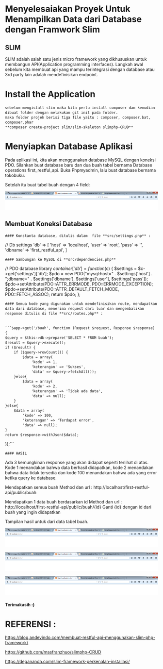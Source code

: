 Menyelesaiakan Proyek Untuk Menampilkan Data dari Database dengan Framwork Slim
===============================================================================

## SLIM

SLIM adalah salah satu jenis micro framework yang dikhususkan untuk membangun API(Application programming interfaces). Langkah awal sebelum kita membuat api yang mampu terintegrasi dengan database atau 3rd party lain adalah mendefinisikan endpoint.

#  **Install the Application**
	sebelum mengistall slim maka kita perlu install composer dan kemudian dibuat folder dengan melakukan git init pada folder.
	maka folder projek berisi tiga file yaitu : composer, composer.bat, composer.phar
	**composer create-project slim/slim-skeleton slimphp-CRUD**
	
	
#  **Menyiapkan Database Aplikasi**

Pada aplikasi ini, kita akan menggunakan database MySQL dengan koneksi PDO. Silahkan buat database baru dan dua buah tabel bernama Database operations
first_restful_api.
Buka Phpmyadmin, lalu buat database bernama tokobuku. 

Setelah itu buat tabel buah dengan 4 field:

![logo](https://github.com/riskalest/tct/blob/master/minggu-07/1.PNG)

## **Membuat Koneksi Database**

	#### Konstanta database, ditulis dalam  file **src/settings.php** :

// Db settings
'db' => [
    'host' => 'localhost',
    'user' => 'root',
    'pass' => '',
    'dbname' => 'first_restful_api',
]


	#### Sambungan ke MySQL di **src/dependencies.php**


// PDO database library
$container['db'] = function ($c) {
    $settings = $c->get('settings')['db'];
    $pdo = new PDO("mysql:host=" . $settings['host'] . ";dbname=" . $settings['dbname'],
        $settings['user'], $settings['pass']);
    $pdo->setAttribute(PDO::ATTR_ERRMODE, PDO::ERRMODE_EXCEPTION);
    $pdo->setAttribute(PDO::ATTR_DEFAULT_FETCH_MODE, PDO::FETCH_ASSOC);
    return $pdo;
};


	#### Semua kode yang digunakan untuk mendefinisikan route, mendapatkan data dari database, menerima request dari luar dan mengembalikan response ditulis di file **src/routes.php** :


	```$app->get('/buah', function (Request $request, Response $response) {
	$query = $this->db->prepare('SELECT * FROM buah');
	$result = $query->execute();
	if ($result) {
		if ($query->rowCount()) {
			$data = array(
				'kode' => 1,
				'keterangan' => 'Sukses',
				'data' => $query->fetchAll());
		}else{
			$data = array(
				'kode' => 2,
				'keterangan' => 'Tidak ada data',
				'data' => null);
		}
	}else{
		$data = array(
			'kode' => 100,
			'keterangan' => 'Terdapat error',
			'data' => null);
	}
    return $response->withJson($data);
});```

	#### HASIL
	
Ada 3 kemungkinan response yang akan didapat seperti terlihat di atas. Kode 1 menandakan bahwa data berhasil didapatkan, kode 2 menandakan bahwa data tidak tersedia dan kode 100 menandakan bahwa ada yang error ketika query ke database.

Mendapatkan semua buah
Method dan url  :  http://localhost/first-restful-api/public/buah

Mendapatkan 1 data buah berdasarkan id
Method dan url  : http://localhost/first-restful-api/public/buah/{id}
Ganti {id} dengan id dari buah yang ingin didapatkan

Tampilan hasil untuk dari data tabel buah.

![logo](https://github.com/riskalest/tct/blob/master/minggu-07/1.PNG)

![logo](https://github.com/riskalest/tct/blob/master/minggu-07/1.PNG)

![logo](https://github.com/riskalest/tct/blob/master/minggu-07/1.PNG)

#### Terimakasih :)


REFERENSI :
===========
https://blog.andevindo.com/membuat-restful-api-menggunakan-slim-php-framework/

https://github.com/masfranzhuo/slimphp-CRUD

https://degananda.com/slim-framework-perkenalan-installasi/
